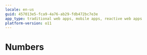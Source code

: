 ```yaml
---
locale: en-us
guid: 457013e5-fca9-4a76-ab29-fdb472bc7e3e
app_type: traditional web apps, mobile apps, reactive web apps
platform-version: o11
---
```


# Numbers
